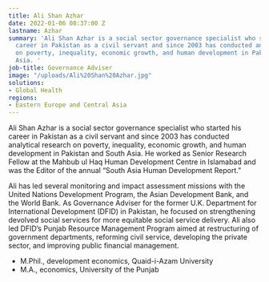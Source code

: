 ```yaml
---
title: Ali Shan Azhar
date: 2022-01-06 08:37:00 Z
lastname: Azhar
summary: 'Ali Shan Azhar is a social sector governance specialist who started his
  career in Pakistan as a civil servant and since 2003 has conducted analytical research
  on poverty, inequality, economic growth, and human development in Pakistan and South
  Asia. '
job-title: Governance Adviser
image: "/uploads/Ali%20Shan%20Azhar.jpg"
solutions:
- Global Health
regions:
- Eastern Europe and Central Asia
---
```


Ali Shan Azhar is a social sector governance specialist who started his career in Pakistan as a civil servant and since 2003 has conducted analytical research on poverty, inequality, economic growth, and human development in Pakistan and South Asia. He worked as Senior Research Fellow at the Mahbub ul Haq Human Development Centre in Islamabad and was the Editor of the annual “South Asia Human Development Report.” 

Ali has led several monitoring and impact assessment missions with the United Nations Development Program, the Asian Development Bank, and the World Bank. As Governance Adviser for the former U.K. Department for International Development (DFID) in Pakistan, he focused on strengthening devolved social services for more equitable social service delivery. Ali also led DFID’s Punjab Resource Management Program aimed at restructuring of government departments, reforming civil service, developing the private sector, and improving public financial management.

* M.Phil., development economics, Quaid-i-Azam University
* M.A., economics, University of the Punjab 